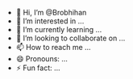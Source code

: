 - 👋 Hi, I’m @Brobhihan
- 👀 I’m interested in ...
- 🌱 I’m currently learning ...
- 💞️ I’m looking to collaborate on ...
- 📫 How to reach me ...
- 😄 Pronouns: ...
- ⚡ Fun fact: ...

<!---
Brobhihan/Brobhihan is a ✨ special ✨ repository because its `README.md` (this file) appears on your GitHub profile.
You can click the Preview link to take a look at your changes.
--->
